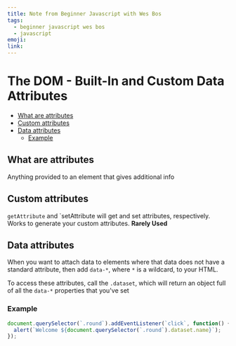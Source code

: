 ```yaml
---
title: Note from Beginner Javascript with Wes Bos
tags:
  - beginner javascript wes bos
  - javascript
emoji:
link:
---
```


# The DOM - Built-In and Custom Data Attributes <!-- omit in toc -->

- [What are attributes](#what-are-attributes)
- [Custom attributes](#custom-attributes)
- [Data attributes](#data-attributes)
  - [Example](#example)

## What are attributes

Anything provided to an element that gives additional info

## Custom attributes

`getAttribute` and `setAttribute will get and set attributes, respectively. Works to generate your custom attributes. **Rarely Used**

## Data attributes

When you want to attach data to elements where that data does not have a standard attribute, then add `data-*`, where `*` is a wildcard, to your HTML.

To access these attributes, call the `.dataset`, which will return an object full of all the `data-*` properties that you've set

### Example

```javascript
document.querySelector(`.round`).addEventListener(`click`, function() {
  alert(`Welcome ${document.querySelector(`.round`).dataset.name}`);
});
```
